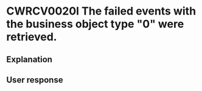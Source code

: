 # CWRCV0020I The failed events with the business object type "0" were retrieved.

## Explanation

## User response